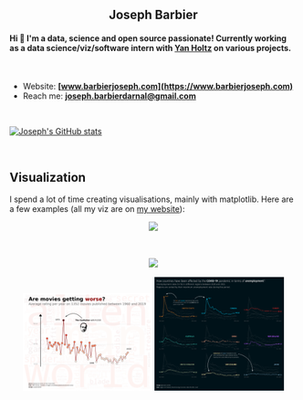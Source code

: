 <h2 align="center">Joseph Barbier</h2>

#### Hi 👋 I'm a data, science and open source passionate! Currently working as a **data science/viz/software intern** with [Yan Holtz](https://www.yan-holtz.com) on various projects.

<br>

- Website: **[www.barbierjoseph.com](https://www.barbierjoseph.com)**
- Reach me: **joseph.barbierdarnal@gmail.com** 

<br>

<a href="https://github.com/anuraghazra/github-readme-stats"><img alt="Joseph's GitHub stats" src="https://github-readme-stats.vercel.app/api?username=JosephBARBIERDARNAL" /></a>

<br>

## Visualization

I spend a lot of time creating visualisations, mainly with matplotlib. Here are a few examples (all my viz are on [my website](https://barbierjoseph.com/#/visualization)):

<p align="center">
  <img src="modified_animation_comp.gif" width="90%" />
</p>

<br/>

<p align="center">
  <img src="plastic.mp4" width="90%" />
</p>

<p align="center">
  <img src="wordcloud_linechart.png" width="45%" />
  <img src="unemployment_linecharts.png" width="45%" />
</p>


